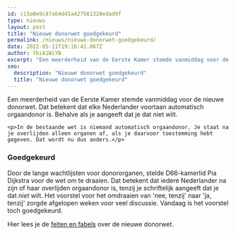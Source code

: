 ```yaml
---
id: c13a0e9c87a64d41a427561328edad9f
type: nieuws
layout: post
title: "Nieuwe donorwet goedgekeurd"
permalink: /nieuws/nieuwe-donorwet-goedgekeurd/
date: 2022-05-11T19:16:41.067Z
author: 7biA1WiYB
excerpt: "Een meerderheid van de Eerste Kamer stemde vanmiddag voor de nieuwe donorwet. Dat betekent dat elke Nederlander voortaan automatisch orgaandonor is. Behalve als je aangeeft dat je dat niet wilt.  "
seo:
  description: "Nieuwe donorwet goedgekeurd"
  title: "Nieuwe donorwet goedgekeurd"
---
```

Een meerderheid van de Eerste Kamer stemde vanmiddag voor de nieuwe donorwet. Dat betekent dat elke Nederlander voortaan automatisch orgaandonor is. Behalve als je aangeeft dat je dat niet wilt.  

    <p>In de bestaande wet is niemand automatisch orgaandonor. Je staat na je overlijden alleen organen af, als je daarvoor toestemming hebt gegeven. Dat wordt nu dus anders.</p>
<h3>Goedgekeurd</h3>
<p>Door de lange wachtlijsten voor donororganen, stelde D66-kamerlid Pia Dijkstra voor de wet om te draaien. Dat betekent dat iedere Nederlander na zijn of haar overlijden orgaandonor is, tenzij je schriftelijk aangeeft dat je dat <em>niet</em> wilt. Het voorstel voor het omdraaien van 'nee, tenzij' naar 'ja, tenzij' zorgde afgelopen weken voor veel discussie. Vandaag is het voorstel toch goedgekeurd.</p>
<p>Hier lees je de <a href="https://7dagen.netlify.app/nieuws/feiten-en-fabels-over-de-nieuwe-donorwet" target="_blank">feiten en fabels</a> over de nieuwe donorwet.</p>  
